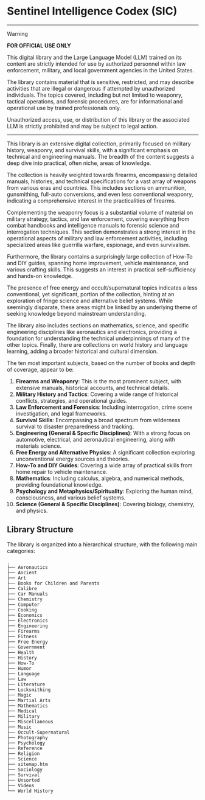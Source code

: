 # Sentinel Intelligence Codex (SIC)

***

> [!WARNING]
> **FOR OFFICIAL USE ONLY**
>
> This digital library and the Large Language Model (LLM) trained on its content are strictly intended for use by authorized personnel within law enforcement, military, and local government agencies in the United States.
>
> The library contains material that is sensitive, restricted, and may describe activities that are illegal or dangerous if attempted by unauthorized individuals. The topics covered, including but not limited to weaponry, tactical operations, and forensic procedures, are for informational and operational use by trained professionals only.
>
> Unauthorized access, use, or distribution of this library or the associated LLM is strictly prohibited and may be subject to legal action.

***

This library is an extensive digital collection, primarily focused on military history, weaponry, and survival skills, with a significant emphasis on technical and engineering manuals. The breadth of the content suggests a deep dive into practical, often niche, areas of knowledge.

The collection is heavily weighted towards firearms, encompassing detailed manuals, histories, and technical specifications for a vast array of weapons from various eras and countries. This includes sections on ammunition, gunsmithing, full-auto conversions, and even less conventional weaponry, indicating a comprehensive interest in the practicalities of firearms.

Complementing the weaponry focus is a substantial volume of material on military strategy, tactics, and law enforcement, covering everything from combat handbooks and intelligence manuals to forensic science and interrogation techniques. This section demonstrates a strong interest in the operational aspects of military and law enforcement activities, including specialized areas like guerrilla warfare, espionage, and even survivalism.

Furthermore, the library contains a surprisingly large collection of How-To and DIY guides, spanning home improvement, vehicle maintenance, and various crafting skills. This suggests an interest in practical self-sufficiency and hands-on knowledge.

The presence of free energy and occult/supernatural topics indicates a less conventional, yet significant, portion of the collection, hinting at an exploration of fringe science and alternative belief systems. While seemingly disparate, these areas might be linked by an underlying theme of seeking knowledge beyond mainstream understanding.

The library also includes sections on mathematics, science, and specific engineering disciplines like aeronautics and electronics, providing a foundation for understanding the technical underpinnings of many of the other topics. Finally, there are collections on world history and language learning, adding a broader historical and cultural dimension.

The ten most important subjects, based on the number of books and depth of coverage, appear to be:

1.  **Firearms and Weaponry**: This is the most prominent subject, with extensive manuals, historical accounts, and technical details.
2.  **Military History and Tactics**: Covering a wide range of historical conflicts, strategies, and operational guides.
3.  **Law Enforcement and Forensics**: Including interrogation, crime scene investigation, and legal frameworks.
4.  **Survival Skills**: Encompassing a broad spectrum from wilderness survival to disaster preparedness and tracking.
5.  **Engineering (General & Specific Disciplines)**: With a strong focus on automotive, electrical, and aeronautical engineering, along with materials science.
6.  **Free Energy and Alternative Physics**: A significant collection exploring unconventional energy sources and theories.
7.  **How-To and DIY Guides**: Covering a wide array of practical skills from home repair to vehicle maintenance.
8.  **Mathematics**: Including calculus, algebra, and numerical methods, providing foundational knowledge.
9.  **Psychology and Metaphysics/Spirituality**: Exploring the human mind, consciousness, and various belief systems.
10. **Science (General & Specific Disciplines)**: Covering biology, chemistry, and physics.

## Library Structure

The library is organized into a hierarchical structure, with the following main categories:

```
.
├── Aeronautics
├── Ancient
├── Art
├── Books for Children and Parents
├── Calibre
├── Car Manuals
├── Chemistry
├── Computer
├── Cooking
├── Economics
├── Electronics
├── Engineering
├── Firearms
├── Fitness
├── Free Energy
├── Government
├── Health
├── History
├── How-To
├── Humor
├── Language
├── Law
├── Literature
├── Locksmithing
├── Magic
├── Martial Arts
├── Mathematics
├── Medical
├── Military
├── Miscellaneous
├── Music
├── Occult-Supernatural
├── Photography
├── Psychology
├── Reference
├── Religion
├── Science
├── sitemap.htm
├── Sociology
├── Survival
├── Unsorted
├── Videos
└── World History
```
